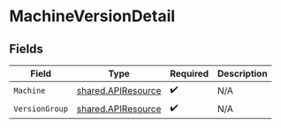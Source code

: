 # MachineVersionDetail


## Fields

| Field                                                    | Type                                                     | Required                                                 | Description                                              |
| -------------------------------------------------------- | -------------------------------------------------------- | -------------------------------------------------------- | -------------------------------------------------------- |
| `Machine`                                                | [shared.APIResource](../../models/shared/apiresource.md) | :heavy_check_mark:                                       | N/A                                                      |
| `VersionGroup`                                           | [shared.APIResource](../../models/shared/apiresource.md) | :heavy_check_mark:                                       | N/A                                                      |